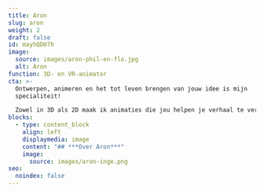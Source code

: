 ```yaml
---
title: Aron
slug: aron
weight: 2
draft: false
id: mayhQD07h
image:
  source: images/aron-phil-en-flo.jpg
  alt: Aron
function: 3D- en VR-animator
cta: >-
  Ontwerpen, animeren en het tot leven brengen van jouw idee is mijn
  specialiteit! 

  Zowel in 3D als 2D maak ik animaties die jou helpen je verhaal te vertellen.
blocks:
  - type: content_block
    align: left
    displaymedia: image
    content: "## ***Over Aron***"
    image:
      source: images/aron-inge.png
seo:
  noindex: false
---
```

